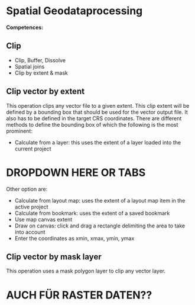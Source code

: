 # Spatial Geodataprocessing
**Competences:**

## Clip



* Clip, Buffer, Dissolve
* Spatial joins
* Clip by extent & mask

## Clip vector by extent

This operation clips any vector file to a given extent. This clip extent will be defined by a bounding box that should be used for the vector output file. It also has to be defined in the target CRS coordinates. There are different methods to define the bounding box of which the following is the most prominent:
* Calculate from a layer: this uses the extent of a layer loaded into the current project

# DROPDOWN HERE OR TABS
Other option are:
* Calculate from layout map: uses the extent of a layout map item in the active project
* Calculate from bookmark: uses the extent of a saved bookmark
* Use map canvas extent
* Draw on canvas: click and drag a rectangle delimiting the area to take into account
* Enter the coordinates as xmin, xmax, ymin, ymax

## Clip vector by mask layer

This operation uses a mask polygon layer to clip any vector layer.

# AUCH FÜR RASTER DATEN??